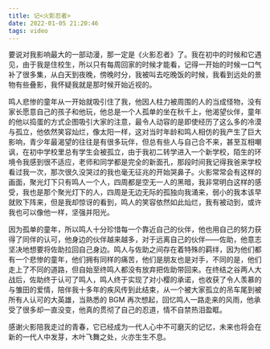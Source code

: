 ```yaml
---
title: 记<火影忍者>
date: 2022-01-05 21:20:46
tags: video
---
```

要说对我影响最大的一部动漫，那一定是《火影忍者》了。我在初中的时候和它遇见，由于我是住校生，所以只有每周回家的时候才能看，记得一开始的时候一口气补了很多集，从白天到夜晚，傍晚时分，我被叫去吃晚饭的时候，我看到远处的景物有些叠影，我怀疑我就是那时候开始近视的。

鸣人悲惨的童年从一开始就吸引住了我，他因人柱力被周围的人的当成怪物，没有家长愿意自己的孩子和他玩，他总是一个人孤单的坐在秋千上，他渴望伙伴，童年的他以捣蛋的方式企图吸引大家的注意，最令人动容的是即使经历了这么多的冷漠与孤立，他依然笑容灿烂，像太阳一样，这对当时年龄和鸣人相仿的我产生了巨大影响，青少年最渴望的往往是有很多玩伴，但总有些人与自己合不来，甚至互相嘲讽，在初中学校里总有学生会被孤立，由于我初二转学进入一个新学校，陌生的环境令我感到很不适应，老师和同学都是完全的新面孔，那段时间我记得我爸来学校看过我一次，那次很久没哭过的我也毫无征兆的开始哭鼻子。火影常常会有这样的画面，聚光灯下只有鸣人一个人，四周都是空无一人的黑暗，我非常明白这样的感受，我也是那个聚光灯下的人，四周是无边无际的孤独向我涌来，弱小的我本该早就败下阵来，但是我却惊讶的看到，鸣人的笑容依然如此灿烂，我有被动到，或许我也可以像他一样，坚强并阳光。

因为孤单的童年，所以鸣人十分珍惜每一个靠近自己的伙伴，他也用自己的努力获得了同伴的认可，他身边的伙伴越来越多，对于远离自己的伙伴——佐助，他意志坚决地想要将佐助拉回自己身边。鸣人与佐助之间存在着特殊的羁绊，因为他们都有一个悲惨的童年，他们拥有同样的痛苦，他们是朋友也是对手，不同的是，他们走上了不同的道路，但自始至终鸣人都没有放弃把佐助带回来。在终结之谷两人大战后，佐助终于认可了鸣人，鸣人终于实现了对小樱的承诺，也收获了令人羡慕的与雏田的爱情，陪伴我十多年的疾风传到此结束，从一个被大家孤立的吊车尾到被所有人认可的大英雄，当熟悉的 BGM 再次想起，回忆鸣人一路走来的风雨，他承受了很多却一直没变，他真的贯彻了自己的忍道，情不自禁热泪盈眶。

感谢火影陪我走过的青春，它已经成为一代人心中不可磨灭的记忆，未来也将会在新的一代人中发芽，木叶飞舞之处，火亦生生不息。
